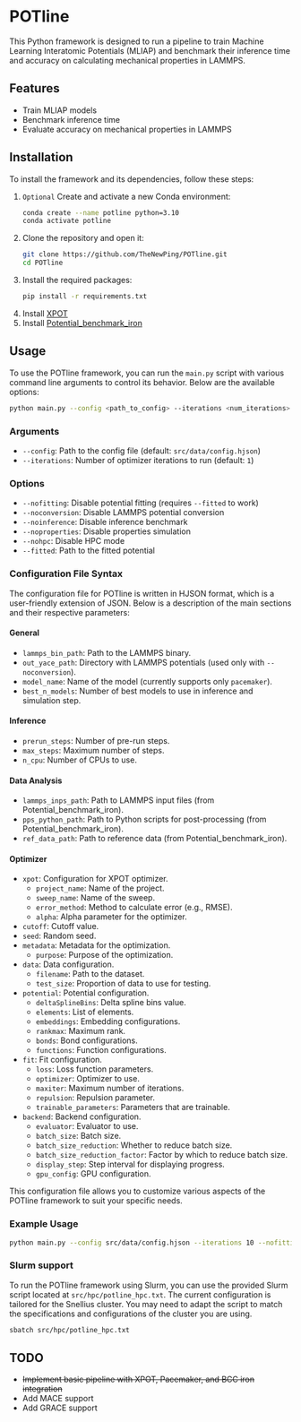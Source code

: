 # POTline

This Python framework is designed to run a pipeline to train Machine Learning Interatomic Potentials (MLIAP) and benchmark their inference time and accuracy on calculating mechanical properties in LAMMPS.

## Features

- Train MLIAP models
- Benchmark inference time
- Evaluate accuracy on mechanical properties in LAMMPS

## Installation

To install the framework and its dependencies, follow these steps:

1. `Optional` Create and activate a new Conda environment:
    ```bash
    conda create --name potline python=3.10
    conda activate potline
    ```
2. Clone the repository and open it:
    ```bash
    git clone https://github.com/TheNewPing/POTline.git
    cd POTline
    ```
3. Install the required packages:
    ```bash
    pip install -r requirements.txt
    ```
4. Install [XPOT](https://github.com/dft-dutoit/XPOT)
5. Install [Potential_benchmark_iron](https://github.com/leiapple/Potential_benchmark_iron)

## Usage
To use the POTline framework, you can run the `main.py` script with various command line arguments to control its behavior. Below are the available options:

```bash
python main.py --config <path_to_config> --iterations <num_iterations> [options]
```

### Arguments

- `--config`: Path to the config file (default: `src/data/config.hjson`)
- `--iterations`: Number of optimizer iterations to run (default: `1`)

### Options

- `--nofitting`: Disable potential fitting (requires `--fitted` to work)
- `--noconversion`: Disable LAMMPS potential conversion
- `--noinference`: Disable inference benchmark
- `--noproperties`: Disable properties simulation
- `--nohpc`: Disable HPC mode
- `--fitted`: Path to the fitted potential

### Configuration File Syntax

The configuration file for POTline is written in HJSON format, which is a user-friendly extension of JSON. Below is a description of the main sections and their respective parameters:

#### General
- `lammps_bin_path`: Path to the LAMMPS binary.
- `out_yace_path`: Directory with LAMMPS potentials (used only with `--noconversion`).
- `model_name`: Name of the model (currently supports only `pacemaker`).
- `best_n_models`: Number of best models to use in inference and simulation step.

#### Inference
- `prerun_steps`: Number of pre-run steps.
- `max_steps`: Maximum number of steps.
- `n_cpu`: Number of CPUs to use.

#### Data Analysis
- `lammps_inps_path`: Path to LAMMPS input files (from Potential_benchmark_iron).
- `pps_python_path`: Path to Python scripts for post-processing (from Potential_benchmark_iron).
- `ref_data_path`: Path to reference data (from Potential_benchmark_iron).

#### Optimizer
- `xpot`: Configuration for XPOT optimizer.
    - `project_name`: Name of the project.
    - `sweep_name`: Name of the sweep.
    - `error_method`: Method to calculate error (e.g., RMSE).
    - `alpha`: Alpha parameter for the optimizer.
- `cutoff`: Cutoff value.
- `seed`: Random seed.
- `metadata`: Metadata for the optimization.
    - `purpose`: Purpose of the optimization.
- `data`: Data configuration.
    - `filename`: Path to the dataset.
    - `test_size`: Proportion of data to use for testing.
- `potential`: Potential configuration.
    - `deltaSplineBins`: Delta spline bins value.
    - `elements`: List of elements.
    - `embeddings`: Embedding configurations.
    - `rankmax`: Maximum rank.
    - `bonds`: Bond configurations.
    - `functions`: Function configurations.
- `fit`: Fit configuration.
    - `loss`: Loss function parameters.
    - `optimizer`: Optimizer to use.
    - `maxiter`: Maximum number of iterations.
    - `repulsion`: Repulsion parameter.
    - `trainable_parameters`: Parameters that are trainable.
- `backend`: Backend configuration.
    - `evaluator`: Evaluator to use.
    - `batch_size`: Batch size.
    - `batch_size_reduction`: Whether to reduce batch size.
    - `batch_size_reduction_factor`: Factor by which to reduce batch size.
    - `display_step`: Step interval for displaying progress.
    - `gpu_config`: GPU configuration.

This configuration file allows you to customize various aspects of the POTline framework to suit your specific needs.

### Example Usage

```bash
python main.py --config src/data/config.hjson --iterations 10 --nofitting --fitted path/to/fitted/potential
```

### Slurm support

To run the POTline framework using Slurm, you can use the provided Slurm script located at `src/hpc/potline_hpc.txt`. The current configuration is tailored for the Snellius cluster. You may need to adapt the script to match the specifications and configurations of the cluster you are using.

```bash
sbatch src/hpc/potline_hpc.txt
```

## TODO

- ~~Implement basic pipeline with XPOT, Pacemaker, and BCC iron integration~~
- Add MACE support
- Add GRACE support
